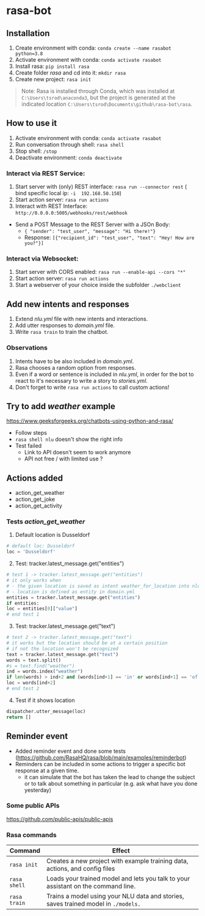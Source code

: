 # rasa-bot

## Installation

1. Create environment with conda: `conda create --name rasabot python=3.8` 
2. Activate environment with conda: `conda activate rasabot`
3. Install rasa: `pip install rasa`
4. Create folder *rasa* and cd into it: `mkdir rasa`
5. Create new project: `rasa init` 

> Note: Rasa is installed through Conda, which was installed at `C:\Users\tsrod\anaconda3`, but the project is generated at the indicated location `C:\Users\tsrod\Documents\github\rasa-bot\rasa`.

## How to use it

1. Activate environment with conda: `conda activate rasabot`
2. Run conversation through shell: `rasa shell`
3. Stop shell: `/stop`
4. Deactivate environment: `conda deactivate`

### Interact via REST Service:
1. Start server with (only) REST interface: `rasa run --connector rest` ( bind specific local ip: `-i  192.168.50.150`)
2. Start action server: `rasa run actions`
3. Interact with REST Interface: `http://0.0.0.0:5005/webhooks/rest/webhook`
- Send a POST Message to the REST Server with a JSOn Body:
  - `{ "sender": "test_user", "message": "Hi there!"}`
  - Response: `[{"recipient_id": "test_user", "text": "Hey! How are you?"}]`
### Interact via Websocket:
1. Start server with CORS enabled: `rasa run --enable-api --cors "*"`
2. Start action server: `rasa run actions`
3. Start a webserver of your choice inside the subfolder `./webclient`
## Add new intents and responses

1. Extend *nlu.yml* file with new intents and interactions.
2. Add utter responses to *domain.yml* file.
3. Write `rasa train` to train the chatbot.

### Observations

1. Intents have to be also included in *domain.yml*.
2. Rasa chooses a random option from responses.
3. Even if a word or sentence is included in *nlu.yml*, in order for the bot to react to it's necessary to write a story to *stories.yml*.
4. Don't forget to write `rasa run actions` to call custom actions!

## Try to add *weather* example
https://www.geeksforgeeks.org/chatbots-using-python-and-rasa/ 
- Follow steps
- `rasa shell nlu` doesn't show the right info
- Test failed
  - Link to API doesn't seem to work anymore
  - API not free / with limited use ?

## Actions added
- action_get_weather
- action_get_joke
- action_get_activity

### Tests _action_get_weather_
1. Default location is Dusseldorf
```python
# default loc: Dusseldorf
loc = 'Dusseldorf'
```
2. Test: tracker.latest_message.get("entities")
```python
# test 1 -> tracker.latest_message.get("entities")
# it only works when 
# - the given location is saved as intent weather_for_location into nlu.yml
# - location is defined as entity in domain.yml
entities = tracker.latest_message.get("entities")
if entities:
loc = entities[0]["value"]
# end test 1
```
3. Test: tracker.latest_message.get("text")
```python
# test 2 -> tracker.latest_message.get("text")
# it works but the location should be at a certain position
# if not the location won't be recognized
text = tracker.latest_message.get("text")
words = text.split()
#s = text.find("weather")
ind = words.index("weather")
if len(words) > ind+2 and (words[ind+1] == 'in' or words[ind+1] == 'of'):
loc = words[ind+2]
# end test 2
```
4. Test if it shows location
```python
dispatcher.utter_message(loc)
return []
```

## Reminder event
- Added reminder event and done some tests (https://github.com/RasaHQ/rasa/blob/main/examples/reminderbot)
- Reminders can be included in some actions to trigger a specific bot response at a given time. 
  - it can simulate that the bot has taken the lead to change the subject or to talk about something in particular
  (e.g. ask what have you done yesterday)

### Some public APIs
https://github.com/public-apis/public-apis

### Rasa commands

| Command | Effect |
|---------|--------|
| `rasa init` | Creates a new project with example training data, actions, and config files |
| `rasa shell` | Loads your trained model and lets you talk to your assistant on the command line. |
| `rasa train` | 	Trains a model using your NLU data and stories, saves trained model in `./models.` |
